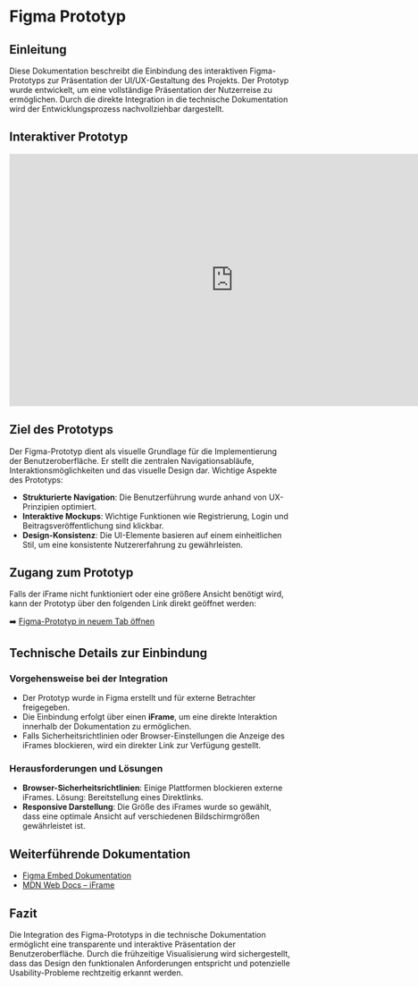 # **Figma Prototyp**

## **Einleitung**
Diese Dokumentation beschreibt die Einbindung des interaktiven Figma-Prototyps zur Präsentation der UI/UX-Gestaltung des Projekts. Der Prototyp wurde entwickelt, um eine vollständige Präsentation der Nutzerreise zu ermöglichen. Durch die direkte Integration in die technische Dokumentation wird der Entwicklungsprozess nachvollziehbar dargestellt.

## **Interaktiver Prototyp**

<!-- Einbettung des Figma-Prototyps als iFrame, um eine direkte Interaktion zu ermöglichen. -->
<iframe style="border: 1px solid rgba(0, 0, 0, 0.1);" width="800" height="450" src="https://embed.figma.com/proto/NGWu8l6SQrdpW9Ptucv3MX/PetMatch?node-id=79-954&p=f&scaling=scale-down&content-scaling=fixed&page-id=0%3A1&starting-point-node-id=79%3A954&show-proto-sidebar=1&embed-host=share" allowfullscreen></iframe>

## **Ziel des Prototyps**
Der Figma-Prototyp dient als visuelle Grundlage für die Implementierung der Benutzeroberfläche. Er stellt die zentralen Navigationsabläufe, Interaktionsmöglichkeiten und das visuelle Design dar. Wichtige Aspekte des Prototyps:

- **Strukturierte Navigation**: Die Benutzerführung wurde anhand von UX-Prinzipien optimiert.
- **Interaktive Mockups**: Wichtige Funktionen wie Registrierung, Login und Beitragsveröffentlichung sind klickbar.
- **Design-Konsistenz**: Die UI-Elemente basieren auf einem einheitlichen Stil, um eine konsistente Nutzererfahrung zu gewährleisten.

## **Zugang zum Prototyp**

<!-- Alternativer Link zum Prototyp für den Fall, dass der iFrame nicht korrekt angezeigt wird. -->
Falls der iFrame nicht funktioniert oder eine größere Ansicht benötigt wird, kann der Prototyp über den folgenden Link direkt geöffnet werden:

➡️ [Figma-Prototyp in neuem Tab öffnen](https://www.figma.com/proto/NGWu8l6SQrdpW9Ptucv3MX/PetMatch?node-id=79-954&p=f&t=fDAmdjRQL9uww9VD-1&scaling=scale-down&content-scaling=fixed&page-id=0%3A1&starting-point-node-id=79%3A954&show-proto-sidebar=1)

## **Technische Details zur Einbindung**

### **Vorgehensweise bei der Integration**
- Der Prototyp wurde in Figma erstellt und für externe Betrachter freigegeben.
- Die Einbindung erfolgt über einen **iFrame**, um eine direkte Interaktion innerhalb der Dokumentation zu ermöglichen.
- Falls Sicherheitsrichtlinien oder Browser-Einstellungen die Anzeige des iFrames blockieren, wird ein direkter Link zur Verfügung gestellt.

### **Herausforderungen und Lösungen**
- **Browser-Sicherheitsrichtlinien**: Einige Plattformen blockieren externe iFrames. Lösung: Bereitstellung eines Direktlinks.
- **Responsive Darstellung**: Die Größe des iFrames wurde so gewählt, dass eine optimale Ansicht auf verschiedenen Bildschirmgrößen gewährleistet ist.

## **Weiterführende Dokumentation**
- [Figma Embed Dokumentation](https://www.figma.com/developers/embed#overview)
- [MDN Web Docs – iFrame](https://developer.mozilla.org/en-US/docs/Web/HTML/Element/iframe)

## **Fazit**
Die Integration des Figma-Prototyps in die technische Dokumentation ermöglicht eine transparente und interaktive Präsentation der Benutzeroberfläche. Durch die frühzeitige Visualisierung wird sichergestellt, dass das Design den funktionalen Anforderungen entspricht und potenzielle Usability-Probleme rechtzeitig erkannt werden.

